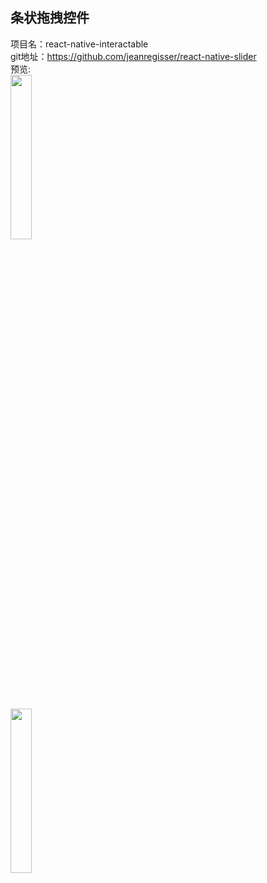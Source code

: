 ## 条状拖拽控件<br>

项目名：react-native-interactable<br>
git地址：https://github.com/jeanregisser/react-native-slider<br>
预览:<br>
<img src="https://raw.githubusercontent.com/jeanregisser/react-native-slider/master/Screenshots/basic@2x.png" width="26%"/>
<br>
<img src="https://raw.githubusercontent.com/jeanregisser/react-native-slider/master/Screenshots/basic_android_xxhdpi.png" width="26%"/>
<br>
